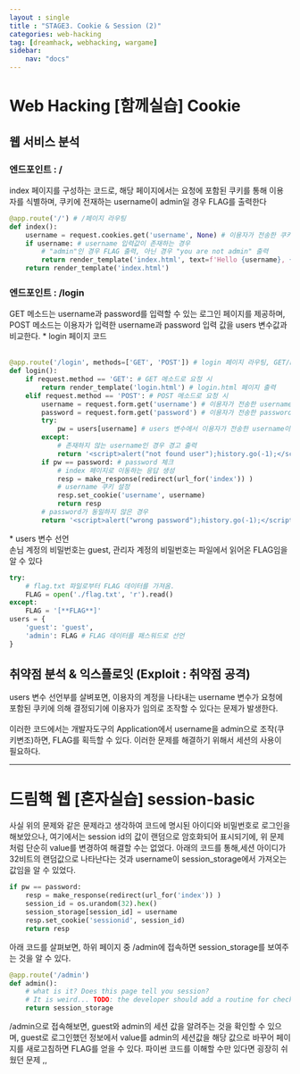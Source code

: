 ```yaml
---
layout : single
title : "STAGE3. Cookie & Session (2)"
categories: web-hacking
tag: [dreamhack, webhacking, wargame]
sidebar:
    nav: "docs"
---
```

# Web Hacking [함께실습] Cookie
## 웹 서비스 분석
### 엔드포인트 : /
index 페이지를 구성하는 코드로, 해당 페이지에서는 요청에 포함된 쿠키를 통해 이용자를 식별하며, 쿠키에 전재하는 username이 admin일 경우 FLAG를 출력한다
```python
@app.route('/') # /페이지 라우팅
def index():
    username = request.cookies.get('username', None) # 이용자가 전송한 쿠키의 username 입력값을 가져옴
    if username: # username 입력값이 존재하는 경우
        # "admin"인 경우 FLAG 출력, 아닌 경우 "you are not admin" 출력
        return render_template('index.html', text=f'Hello {username}, {"flag is " + FLAG if username == "admin" else "you are not admin"}') 
    return render_template('index.html')
```

### 엔드포인트 : /login
GET 메소드는 username과 password를 입력할 수 있는 로그인 페이지를 제공하며, POST 메소드는 이용자가 입력한 username과 password 입력 값을 users 변수값과 비교한다.
\* login 페이지 코드 <br><br>
```python
@app.route('/login', methods=['GET', 'POST']) # login 페이지 라우팅, GET/POST 메소드로 접근 가능
def login():
    if request.method == 'GET': # GET 메소드로 요청 시
        return render_template('login.html') # login.html 페이지 출력
    elif request.method == 'POST': # POST 메소드로 요청 시
        username = request.form.get('username') # 이용자가 전송한 username 입력값을 가져옴
        password = request.form.get('password') # 이용자가 전송한 password 입력값을 가져옴
        try:
            pw = users[username] # users 변수에서 이용자가 전송한 username이 존재하는지 확인
        except: 
            # 존재하지 않는 username인 경우 경고 출력
            return '<script>alert("not found user");history.go(-1);</script>' 
        if pw == password: # password 체크
            # index 페이지로 이동하는 응답 생성
            resp = make_response(redirect(url_for('index')) ) 
            # username 쿠키 설정
            resp.set_cookie('username', username) 
            return resp 
        # password가 동일하지 않은 경우
        return '<script>alert("wrong password");history.go(-1);</script>' 
```

\* users 변수 선언<br>
손님 계정의 비밀번호는 guest, 관리자 계정의 비밀번호는 파일에서 읽어온 FLAG임을 알 수 있다
```python
try:
    # flag.txt 파일로부터 FLAG 데이터를 가져옴.
    FLAG = open('./flag.txt', 'r').read() 
except:
    FLAG = '[**FLAG**]'
users = {
    'guest': 'guest',
    'admin': FLAG # FLAG 데이터를 패스워드로 선언
}
```

## 취약점 분석 & 익스플로잇 (Exploit : 취약점 공격)
users 변수 선언부를 살벼포면, 이용자의 계정을 나타내는 username 변수가 요청에 포함된 쿠키에 의해 결정되기에 이용자가 임의로 조작할 수 있다는 문제가 발생한다.
<br><br>
이러한 코드에서는 개발자도구의 Application에서 username을 admin으로 조작(쿠키변조)하면, FLAG를 획득할 수 있다. 이러한 문제를 해결하기 위해서 세션의 사용이 필요하다.

---

# 드림핵 웹 [혼자실습] session-basic
사실 위의 문제와 같은 문제라고 생각하여 코드에 명시된 아이디와 비밀번호로 로그인을 해보았으나, 여기에서는 session id의 값이 랜덤으로 암호화되어 표시되기에, 위 문제처럼 단순히 value를 변경하여 해결할 수는 없었다. 아래의 코드를 통해,세션 아이디가 32비트의 랜덤값으로 나타난다는 것과 username이 session_storage에서 가져오는 값임을 알 수 있었다.

```python
if pw == password:
    resp = make_response(redirect(url_for('index')) )
    session_id = os.urandom(32).hex()
    session_storage[session_id] = username
    resp.set_cookie('sessionid', session_id)
    return resp 
```
아래 코드를 살펴보면, 하위 페이지 중 /admin에 접속하면 session_storage를 보여주는 것을 알 수 있다. 
```python
@app.route('/admin')
def admin():
    # what is it? Does this page tell you session? 
    # It is weird... TODO: the developer should add a routine for checking privilege 
    return session_storage
```
/admin으로 접속해보면, guest와 admin의 세션 값을 알려주는 것을 확인할 수 있으며, guest로 로그인했던 정보에서 value를 admin의 세션값을 해당 값으로 바꾸어 페이지를 새로고침하면 FLAG를 얻을 수 있다. 파이썬 코드를 이해할 수만 있다면 굉장히 쉬웠던 문제 ,,
